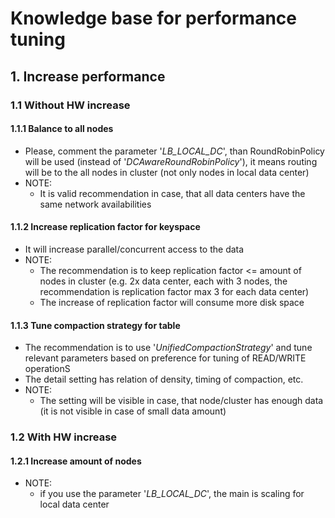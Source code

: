 # Knowledge base for performance tuning

## 1. Increase performance

### 1.1 Without HW increase

#### 1.1.1 Balance to all nodes
  - Please, comment the parameter '_LB_LOCAL_DC_', than RoundRobinPolicy will be
    used (instead of '_DCAwareRoundRobinPolicy_'), it means routing will be
    to the all nodes in cluster (not only nodes in local data center)
  - NOTE: 
    - It is valid recommendation in case, that all data centers have the same
      network availabilities

#### 1.1.2 Increase replication factor for keyspace
  - It will increase parallel/concurrent access to the data 
  - NOTE: 
    - The recommendation is to keep replication factor <= amount of nodes in
      cluster (e.g. 2x data center, each with 3 nodes, the recommendation is
      replication factor max 3 for each data center)
    - The increase of replication factor will consume more disk space

#### 1.1.3 Tune compaction strategy for table
   - The recommendation is to use '_UnifiedCompactionStrategy_' and tune relevant
     parameters based on preference for tuning of READ/WRITE operationS 
   - The detail setting has relation of density, timing of compaction, etc.
   - NOTE:
     - The setting will be visible in case, that node/cluster has enough data (it
       is not visible in case of small data amount) 
  
### 1.2 With HW increase

#### 1.2.1 Increase amount of nodes
  - NOTE:
    - if you use the parameter '_LB_LOCAL_DC_', the main is scaling for local 
      data center

